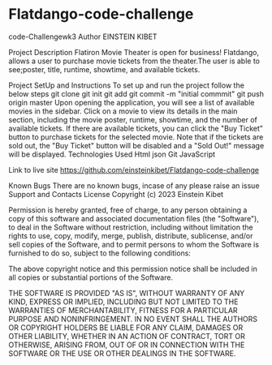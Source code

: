 # Flatdango-code-challenge
code-Challengewk3
Author
EINSTEIN KIBET

Project Description
Flatiron Movie Theater is open for business! Flatdango, allows a user to purchase movie tickets from the theater.The user is able to see;poster, title, runtime, showtime, and available tickets.

Project SetUp and Instructions
To set up and run the project follow the below steps
git clone 
git init
git add <filename>
git commit -m "initial commmit"
git push origin master
Upon opening the application, you will see a list of available movies in the sidebar.
Click on a movie to view its details in the main section, including the movie poster, runtime, showtime, and the number of available tickets.
If there are available tickets, you can click the "Buy Ticket" button to purchase tickets for the selected movie. Note that if the tickets are sold out, the "Buy Ticket" button will be disabled and a "Sold Out!" message will be displayed.
Technologies Used
Html json Git JavaScript

Link to live site
https://github.com/einsteinkibet/Flatdango-code-challenge

Known Bugs
There are no known bugs, incase of any please raise an issue
Support and Contacts
License
Copyright (c) 2023     Einstein Kibet

Permission is hereby granted, free of charge, to any person obtaining a copy of this software and associated documentation files (the "Software"), to deal in the Software without restriction, including without limitation the rights to use, copy, modify, merge, publish, distribute, sublicense, and/or sell copies of the Software, and to permit persons to whom the Software is furnished to do so, subject to the following conditions:

The above copyright notice and this permission notice shall be included in all copies or substantial portions of the Software.

THE SOFTWARE IS PROVIDED "AS IS", WITHOUT WARRANTY OF ANY KIND, EXPRESS OR IMPLIED, INCLUDING BUT NOT LIMITED TO THE WARRANTIES OF MERCHANTABILITY, FITNESS FOR A PARTICULAR PURPOSE AND NONINFRINGEMENT. IN NO EVENT SHALL THE AUTHORS OR COPYRIGHT HOLDERS BE LIABLE FOR ANY CLAIM, DAMAGES OR OTHER LIABILITY, WHETHER IN AN ACTION OF CONTRACT, TORT OR OTHERWISE, ARISING FROM, OUT OF OR IN CONNECTION WITH THE SOFTWARE OR THE USE OR OTHER DEALINGS IN THE SOFTWARE.